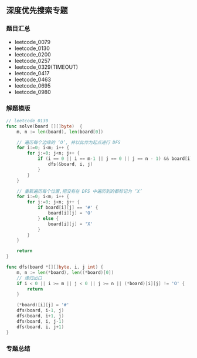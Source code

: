 ## 深度优先搜索专题
### 题目汇总

- leetcode_0079
- leetcode_0130
- leetcode_0200
- leetcode_0257
- leetcode_0329(TIMEOUT)
- leetcode_0417
- leetcode_0463
- leetcode_0695
- leetcode_0980


### 解题模版
```go
// leetcode_0130
func solve(board [][]byte)  {
    m, n := len(board), len(board[0])

    // 遍历每个边缘的 ‘O’, 并以此作为起点进行 DFS
    for i:=0; i<m; i++ {
        for j:=0; j<n; j++ {
            if (i == 0 || i == m-1 || j == 0 || j == n - 1) && board[i][j] == 'O' {
                dfs(&board, i, j)
            }
        }
    }

    // 重新遍历每个位置,把没有在 DFS 中遍历到的都标记为 ‘X’
    for i:=0; i<m; i++ {
        for j:=0; j<n; j++ {
            if board[i][j] == '#' {
                board[i][j] = 'O'
            } else {
                board[i][j] = 'X'
            }
        }
    }

    return
}

func dfs(board *[][]byte, i, j int) {
    m, n := len(*board), len((*board)[0])
    // 递归出口
    if i < 0 || i >= m || j < 0 || j >= n || (*board)[i][j] != 'O' {
        return
    }

    (*board)[i][j] = '#'
    dfs(board, i-1, j)
    dfs(board, i+1, j)
    dfs(board, i, j-1)
    dfs(board, i, j+1)
}
```

### 专题总结